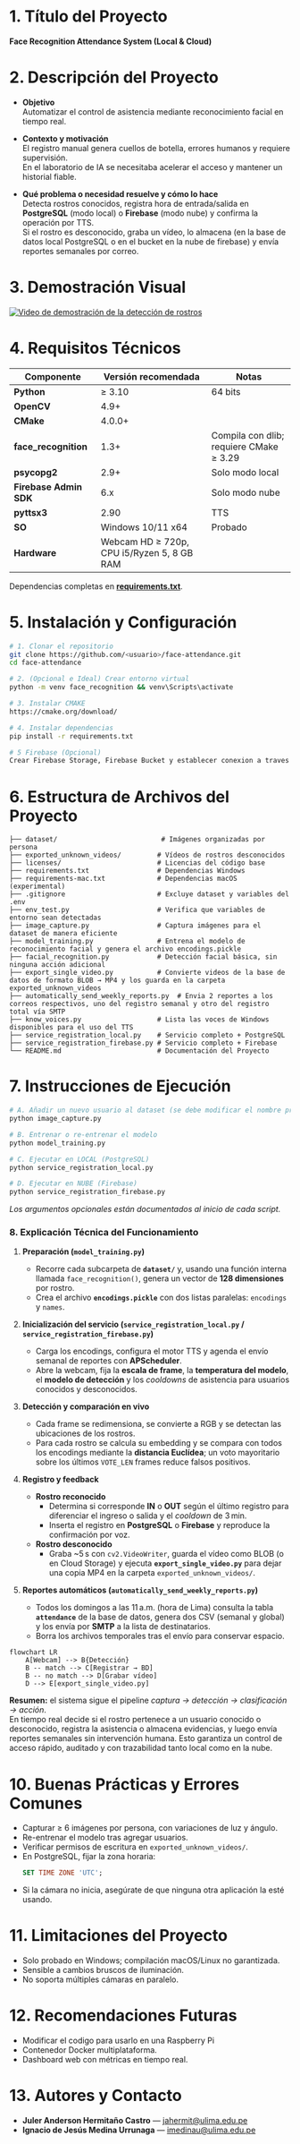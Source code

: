 # 1. Título del Proyecto
**Face Recognition Attendance System (Local & Cloud)**

# 2. Descripción del Proyecto
- **Objetivo**  
  Automatizar el control de asistencia mediante reconocimiento facial en tiempo real.

- **Contexto y motivación**  
  El registro manual genera cuellos de botella, errores humanos y requiere supervisión.  
  En el laboratorio de IA se necesitaba acelerar el acceso y mantener un historial fiable.

- **Qué problema o necesidad resuelve y cómo lo hace**  
  Detecta rostros conocidos, registra hora de entrada/salida en **PostgreSQL** (modo local) o **Firebase** (modo nube) y confirma la operación por TTS.  
  Si el rostro es desconocido, graba un vídeo, lo almacena (en la base de datos local PostgreSQL o en el bucket en la nube de firebase) y envía reportes semanales por correo.

# 3. Demostración Visual
<!-- Inserta capturas, GIFs o video propio; si no hay, enlaza demos del estado del arte -->
<!-- ![demo](docs/demo.gif) -->
<p align="left">
  <a href="https://youtu.be/3TUlJrRJUeM">
    <img src="https://img.youtube.com/vi/3TUlJrRJUeM/0.jpg" alt="Video de demostración de la detección de rostros">
  </a>
</p>

# 4. Requisitos Técnicos
| Componente | Versión recomendada | Notas |
|------------|--------------------|-------|
| **Python** | ≥ 3.10             | 64 bits |
| **OpenCV** | 4.9+               |   |
| **CMake** | 4.0.0+               |   |
| **face_recognition** | 1.3+      | Compila con dlib; requiere CMake ≥ 3.29 |
| **psycopg2** | 2.9+             | Solo modo local |
| **Firebase Admin SDK** | 6.x     | Solo modo nube |
| **pyttsx3** | 2.90              | TTS |
| **SO** | Windows 10/11 x64      | Probado |
| **Hardware** | Webcam HD ≥ 720p, CPU i5/Ryzen 5, 8 GB RAM |   |

Dependencias completas en **[requirements.txt](./requirements.txt)**.

# 5. Instalación y Configuración
```bash
# 1. Clonar el repositorio
git clone https://github.com/<usuario>/face-attendance.git 
cd face-attendance

# 2. (Opcional e Ideal) Crear entorno virtual
python -m venv face_recognition && venv\Scripts\activate

# 3. Instalar CMAKE
https://cmake.org/download/

# 4. Instalar dependencias
pip install -r requirements.txt

# 5 Firebase (Opcional)
Crear Firebase Storage, Firebase Bucket y establecer conexion a traves de variables de entorno

```

# 6. Estructura de Archivos del Proyecto
```text
├── dataset/                          # Imágenes organizadas por persona
├── exported_unknown_videos/         # Vídeos de rostros desconocidos
├── licenses/                        # Licencias del código base
├── requirements.txt                 # Dependencias Windows
├── requirements-mac.txt             # Dependencias macOS (experimental)
├── .gitignore                       # Excluye dataset y variables del .env
├── env_test.py                      # Verifica que variables de entorno sean detectadas
├── image_capture.py                 # Captura imágenes para el dataset de manera eficiente
├── model_training.py                # Entrena el modelo de reconocimiento facial y genera el archivo encodings.pickle
├── facial_recognition.py            # Detección facial básica, sin ninguna acción adicional
├── export_single_video.py           # Convierte videos de la base de datos de formato BLOB → MP4 y los guarda en la carpeta exported_unknown_videos
├── automatically_send_weekly_reports.py  # Envia 2 reportes a los correos respectivos, uno del registro semanal y otro del registro total vía SMTP
├── know_voices.py                   # Lista las voces de Windows disponibles para el uso del TTS
├── service_registration_local.py    # Servicio completo + PostgreSQL
├── service_registration_firebase.py # Servicio completo + Firebase
└── README.md                        # Documentación del Proyecto
```

# 7. Instrucciones de Ejecución
```bash
# A. Añadir un nuevo usuario al dataset (se debe modificar el nombre previamente en la variable respectiva)
python image_capture.py

# B. Entrenar o re-entrenar el modelo
python model_training.py

# C. Ejecutar en LOCAL (PostgreSQL)
python service_registration_local.py

# D. Ejecutar en NUBE (Firebase)
python service_registration_firebase.py
```
*Los argumentos opcionales están documentados al inicio de cada script.*

### 8. Explicación Técnica del Funcionamiento

1. **Preparación (`model_training.py`)**  
   - Recorre cada subcarpeta de **`dataset/`** y, usando una función interna llamada `face_recognition()`, genera un vector de **128 dimensiones** por rostro.  
   - Crea el archivo **`encodings.pickle`** con dos listas paralelas: `encodings` y `names`.

2. **Inicialización del servicio (`service_registration_local.py` / `service_registration_firebase.py`)**  
   - Carga los encodings, configura el motor TTS y agenda el envío semanal de reportes con **APScheduler**.  
   - Abre la webcam, fija la **escala de frame**, la **temperatura del modelo**, el **modelo de detección** y los *cooldowns* de asistencia para usuarios conocidos y desconocidos.

3. **Detección y comparación en vivo**  
   - Cada frame se redimensiona, se convierte a RGB y se detectan las ubicaciones de los rostros.  
   - Para cada rostro se calcula su embedding y se compara con todos los encodings mediante la **distancia Euclídea**; un voto mayoritario sobre los últimos `VOTE_LEN` frames reduce falsos positivos.

4. **Registro y feedback**  
   - **Rostro reconocido**  
     - Determina si corresponde **IN** o **OUT** según el último registro para diferenciar el ingreso o salida y el *cooldown* de 3 min.  
     - Inserta el registro en **PostgreSQL** o **Firebase** y reproduce la confirmación por voz.  
   - **Rostro desconocido**  
     - Graba ~5 s con `cv2.VideoWriter`, guarda el vídeo como BLOB (o en Cloud Storage) y ejecuta **`export_single_video.py`** para dejar una copia MP4 en la carpeta `exported_unknown_videos/`.

5. **Reportes automáticos (`automatically_send_weekly_reports.py`)**  
   - Todos los domingos a las 11 a.m. (hora de Lima) consulta la tabla **`attendance`** de la base de datos, genera dos CSV (semanal y global) y los envía por **SMTP** a la lista de destinatarios.
   - Borra los archivos temporales tras el envío para conservar espacio.

```mermaid
flowchart LR
    A[Webcam] --> B{Detección}
    B -- match --> C[Registrar → BD]
    B -- no match --> D[Grabar vídeo]
    D --> E[export_single_video.py]
```

**Resumen:** el sistema sigue el pipeline *captura → detección → clasificación → acción*.  
En tiempo real decide si el rostro pertenece a un usuario conocido o desconocido, registra la asistencia o almacena evidencias, y luego envía reportes semanales sin intervención humana. Esto garantiza un control de acceso rápido, auditado y con trazabilidad tanto local como en la nube.


# 10. Buenas Prácticas y Errores Comunes
- Capturar ≥ 6 imágenes por persona, con variaciones de luz y ángulo.  
- Re-entrenar el modelo tras agregar usuarios.  
- Verificar permisos de escritura en `exported_unknown_videos/`.  
- En PostgreSQL, fijar la zona horaria:  
  ```sql
  SET TIME ZONE 'UTC';
  ```
- Si la cámara no inicia, asegúrate de que ninguna otra aplicación la esté usando.

# 11. Limitaciones del Proyecto
- Solo probado en Windows; compilación macOS/Linux no garantizada.  
- Sensible a cambios bruscos de iluminación.  
- No soporta múltiples cámaras en paralelo.

# 12. Recomendaciones Futuras
- Modificar el codigo para usarlo en una Raspberry Pi
- Contenedor Docker multiplataforma.  
- Dashboard web con métricas en tiempo real.  

# 13. Autores y Contacto
- **Juler Anderson Hermitaño Castro** — jahermit@ulima.edu.pe
- **Ignacio de Jesús Medina Urrunaga** — imedinau@ulima.edu.pe
